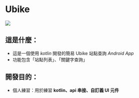 # Ubike
 
![](https://hackmd.io/_uploads/HyV1hatp3.png)

## 這是什麼：
- 這是一個使用 *kotlin* 開發的簡易 Ubike 站點查詢 *Android App*  
- 功能包含「站點列表」、「關鍵字查詢」  
## 開發目的：
- 個人練習：用於練習 **kotlin、api 串接、自訂義 UI 元件**<br><br><br><br>
